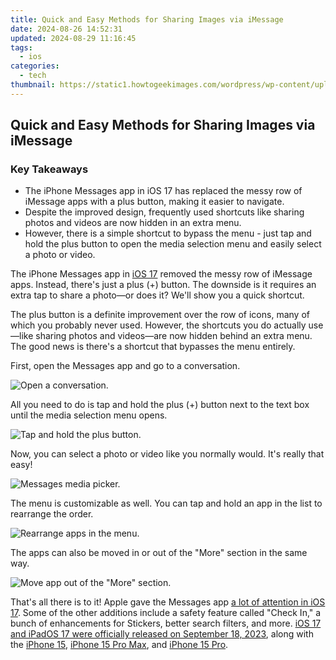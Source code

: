 ```yaml
---
title: Quick and Easy Methods for Sharing Images via iMessage
date: 2024-08-26 14:52:31
updated: 2024-08-29 11:16:45
tags:
  - ios
categories:
  - tech
thumbnail: https://static1.howtogeekimages.com/wordpress/wp-content/uploads/2023/09/iphone-imessage-notifcation.jpg
---
```


## Quick and Easy Methods for Sharing Images via iMessage

### Key Takeaways

* The iPhone Messages app in iOS 17 has replaced the messy row of iMessage apps with a plus button, making it easier to navigate.
* Despite the improved design, frequently used shortcuts like sharing photos and videos are now hidden in an extra menu.
* However, there is a simple shortcut to bypass the menu - just tap and hold the plus button to open the media selection menu and easily select a photo or video.

 The iPhone Messages app in [iOS 17](https://facebook-clips.techidaily.com/in-2024-facebook-insights-how-to-use-it-for-beginners-easily/) removed the messy row of iMessage apps. Instead, there's just a plus (+) button. The downside is it requires an extra tap to share a photo—or does it? We'll show you a quick shortcut.

 The plus button is a definite improvement over the row of icons, many of which you probably never used. However, the shortcuts you do actually use—like sharing photos and videos—are now hidden behind an extra menu. The good news is there's a shortcut that bypasses the menu entirely.

 First, open the Messages app and go to a conversation.

![Open a conversation.](https://static1.howtogeekimages.com/wordpress/wp-content/uploads/2023/09/img_0364.PNG) 

 All you need to do is tap and hold the plus (+) button next to the text box until the media selection menu opens.

![Tap and hold the plus button.](https://static1.howtogeekimages.com/wordpress/wp-content/uploads/2023/09/img_0363.PNG) 

 Now, you can select a photo or video like you normally would. It's really that easy!

![Messages media picker.](https://static1.howtogeekimages.com/wordpress/wp-content/uploads/2023/09/img_0365.PNG) 

 The menu is customizable as well. You can tap and hold an app in the list to rearrange the order.

![Rearrange apps in the menu.](https://static1.howtogeekimages.com/wordpress/wp-content/uploads/2023/09/img_0367.PNG) 

 The apps can also be moved in or out of the "More" section in the same way.

![Move app out of the "More" section.](https://static1.howtogeekimages.com/wordpress/wp-content/uploads/2023/09/img_0368.PNG) 

 That's all there is to it! Apple gave the Messages app [a lot of attention in iOS 17](https://tech-haven.techidaily.com/assessing-data-protection-risks-in-using-chatgpt-technology/). Some of the other additions include a safety feature called "Check In," a bunch of enhancements for Stickers, better search filters, and more. [iOS 17 and iPadOS 17 were officially released on September 18, 2023](https://screen-recording.techidaily.com/enhanced-team-collaboration-with-slack-plus-filmora-timelines-for-2024/), along with the [iPhone 15](https://youtube-data.techidaily.com/approved-sound-strategies-tailoring-your-microphone-to-align-with-your-youtube-channel/), [iPhone 15 Pro Max](https://unlock-android.techidaily.com/7-ways-to-unlock-a-locked-vivo-v30-pro-phone-by-drfone-android/), and [iPhone 15 Pro](https://facebook-video-footage.techidaily.com/updated-2024-approved-direct-download-of-youtube-content/).

<ins class="adsbygoogle"
     style="display:block"
     data-ad-format="autorelaxed"
     data-ad-client="ca-pub-7571918770474297"
     data-ad-slot="1223367746"></ins>



<ins class="adsbygoogle"
     style="display:block"
     data-ad-client="ca-pub-7571918770474297"
     data-ad-slot="8358498916"
     data-ad-format="auto"
     data-full-width-responsive="true"></ins>
